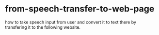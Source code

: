 # from-speech-transfer-to-web-page
how to take speech input from user and convert it to text there by transfering it to the following website.
